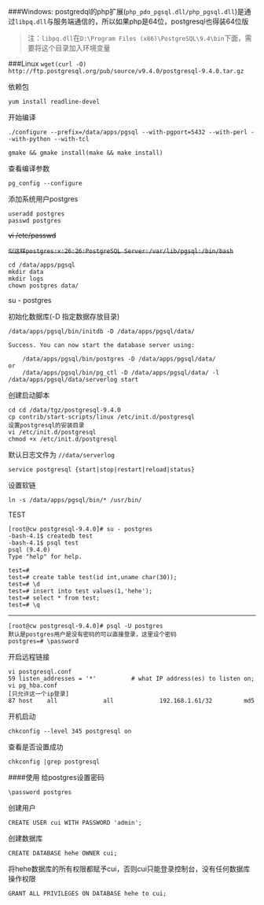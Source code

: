###Windows:
postgredql的php扩展(`php_pdo_pgsql.dll/php_pgsql.dll`)是通过`libpq.dll`与服务端通信的，所以如果php是64位，postgresql也得装64位版

> 注：`libpq.dll`在`D:\Program Files (x86)\PostgreSQL\9.4\bin`下面，需要将这个目录加入环境变量

###Linux
`wget(curl -O) http://ftp.postgresql.org/pub/source/v9.4.0/postgresql-9.4.0.tar.gz`

依赖包

`yum install readline-devel`

开始编译

`./configure --prefix=/data/apps/pgsql --with-pgport=5432 --with-perl --with-python --with-tcl`

`gmake && gmake install(make && make install)`

查看编译参数

`pg_config --configure`

添加系统用户postgres

	useradd postgres
	passwd postgres

<del>vi /etc/passwd</del>

<del>`似这样postgres:x:26:26:PostgreSQL Server:/var/lib/pgsql:/bin/bash`</del>


	cd /data/apps/pgsql
	mkdir data
	mkdir logs
	chown postgres data/
	
su - postgres

初始化数据库(-D 指定数据存放目录)

`/data/apps/pgsql/bin/initdb -D /data/apps/pgsql/data/`
	
	Success. You can now start the database server using:
	
	    /data/apps/pgsql/bin/postgres -D /data/apps/pgsql/data/
	or
	    /data/apps/pgsql/bin/pg_ctl -D /data/apps/pgsql/data/ -l /data/apps/pgsql/data/serverlog start

创建启动脚本

	cd cd /data/tgz/postgresql-9.4.0
	cp contrib/start-scripts/linux /etc/init.d/postgresql
	设置postgresql的安装目录
	vi /etc/init.d/postgresql
	chmod +x /etc/init.d/postgresql

默认日志文件为 `//data/serverlog`

`service postgresql {start|stop|restart|reload|status}`

设置软链

`ln -s /data/apps/pgsql/bin/* /usr/bin/`

TEST

	[root@cw postgresql-9.4.0]# su - postgres
	-bash-4.1$ createdb test
	-bash-4.1$ psql test
	psql (9.4.0)
	Type "help" for help.
	
	test=# 
	test=# create table test(id int,uname char(30));
	test=# \d
	test=# insert into test values(1,'hehe');
	test=# select * from test;
	test=# \q

---------------

	[root@cw postgresql-9.4.0]# psql -U postgres
	默认是postgres用户是没有密码的可以直接登录，这里设个密码
	postgres=# \password

开启远程链接

	vi postgresql.conf
	59 listen_addresses = '*'          # what IP address(es) to listen on;
	vi pg_hba.conf
	[只允许这一个ip登录]
	87 host    all             all             192.168.1.61/32         md5

开机启动

`chkconfig --level 345 postgresql on`

查看是否设置成功

`chkconfig |grep postgresql`

####使用
给postgres设置密码

`\password postgres`

创建用户

`CREATE USER cui WITH PASSWORD 'admin';`

创建数据库

`CREATE DATABASE hehe OWNER cui;`


将hehe数据库的所有权限都赋予cui，否则cui只能登录控制台，没有任何数据库操作权限

`GRANT ALL PRIVILEGES ON DATABASE hehe to cui;`